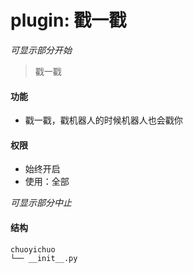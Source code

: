 # plugin: 戳一戳

*可显示部分开始*

> 戳一戳

#### 功能

- 戳一戳，戳机器人的时候机器人也会戳你

#### 权限

- 始终开启
- 使用：全部

*可显示部分中止*

#### 结构

```
chuoyichuo
└── __init__.py
```
